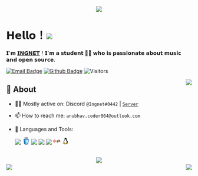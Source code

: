 <div align = "center"> <img src = "https://discord.c99.nl/widget/theme-3/898477962985361471.png"> </div>

    
# 𝗛𝗲𝗹𝗹𝗼！<img src="https://user-images.githubusercontent.com/5679180/79618120-0daffb80-80be-11ea-819e-d2b0fa904d07.gif" width="27px"> 

𝗜'𝗺 [𝗜𝗡𝗚𝗡𝗘𝗧](https://github.com/Ingnetis)！𝗜'𝗺 𝗮 𝘀𝘁𝘂𝗱𝗲𝗻𝘁 👨‍💻 𝘄𝗵𝗼 𝗶𝘀 𝗽𝗮𝘀𝘀𝗶𝗼𝗻𝗮𝘁𝗲 𝗮𝗯𝗼𝘂𝘁 𝗺𝘂𝘀𝗶𝗰 𝗮𝗻𝗱 𝗼𝗽𝗲𝗻 𝘀𝗼𝘂𝗿𝗰𝗲.

[![Email Badge](https://img.shields.io/badge/-Email-c14438?style=flat-square&logo=Gmail&logoColor=white&link=mailto:anubhav.coder004@outlook.com)](mailto:anubhav.coder004@outlook.com)
[![Github Badge](https://img.shields.io/badge/-Github-232323?style=flat-square&logo=Github&logoColor=white&link=https://github.com/Ingnetis)](https://github.com/Ingnetis)
![Visitors](https://visitor-badge.laobi.icu/badge?page_id=Ingnetis)


<img align="right" src="https://github-readme-stats.vercel.app/api?username=Ingnetis&show_icons=true&hide_border=true">

## 🧐 About

- 👨‍💻 Mostly active on: Discord `@Ingnet#0442` | [`Server`](https://dsc.gg/thedevcord)
- 📫 How to reach me: `anubhav.coder004@outlook.com`
- 🌱 Languages and Tools: 

    <div>
        <code><img height="20" src="https://cdn.svgporn.com/logos/nodejs.svg"></code>
        <code><img height="20" src="https://raw.githubusercontent.com/github/explore/80688e429a7d4ef2fca1e82350fe8e3517d3494d/topics/css/css.png"></code>
        <code><img height="20" src="https://cdn.svgporn.com/logos/html-5.svg"></code>
        <code><img height="20" src="https://cdn.svgporn.com/logos/javascript.svg"></code>
        <code><img height="20" src="https://cdn.svgporn.com/logos/visual-studio-code.svg"></code>
        <code><img height="20" src="https://raw.githubusercontent.com/github/explore/80688e429a7d4ef2fca1e82350fe8e3517d3494d/topics/git/git.png"></code>
        <code><img height="20" src="https://raw.githubusercontent.com/github/explore/80688e429a7d4ef2fca1e82350fe8e3517d3494d/topics/linux/linux.png"></code>
    </div>

<br>
<div align="center"><img src="https://github-profile-trophy.vercel.app/?username=Ingnetis&theme=dracula"></div>
<img align="left" src="https://github-readme-stats.vercel.app/api?username=Ingnetis&theme=tokyonight"><img align="right" src="https://github-readme-stats.vercel.app/api/top-langs/?username=Ingnetis&theme=tokyonight&hide=batchfile">
<br>

